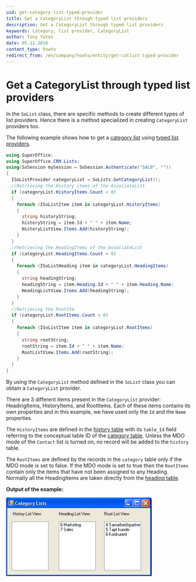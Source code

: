 ```yaml
---
uid: get-category-list-typed-provider
title: Get a CategoryList through typed list providers
description: Get a CategoryList through typed list providers
keywords: category, list provider, CategoryList
author: Tony Yates
date: 05.11.2016
content_type: howto
redirect_from: /en/company/howto/entity/get-catlist-typed-provider
---
```


# Get a CategoryList through typed list providers

In the `SoList` class, there are specific methods to create different types of list providers. Hence there is a method specialized in creating `CategoryList` providers too.

The following example shows how to get a [category list][2] using [typed list providers][1].

```csharp
using SuperOffice;
using SuperOffice.CRM.Lists;
using(SoSession mySession = SoSession.Authenticate("SAL0", ""))
{
  ISoListProvider categoryList = SoLists.GetCategoryList();
  //Retrieving the History items of the AssociateList
  if (categoryList.HistoryItems.Count > 0)
  {
    foreach (ISoListItem item in categoryList.HistoryItems)
    {
      string historyString;
      historyString = item.Id + " " + item.Name;
      HistoryListView.Items.Add(historyString);
    }
  }
  //Retrieving the HeadingItems of the AssociateList
  if (categoryList.HeadingItems.Count > 0)
  {
    foreach (ISoListHeading item in categoryList.HeadingItems)
    {
      string headingString;
      headingString = item.Heading.Id + " " + item.Heading.Name;
      HeadingListView.Items.Add(headingString);
    }
  }
  //Retrieving the RootItm
  if (categoryList.RootItems.Count > 0)
  {
    foreach (ISoListItem item in categoryList.RootItems)
    {
      string rootString;
      rootString = item.Id + " " + item.Name;
      RootListView.Items.Add(rootString);
    }
  }
}
```

By using the `CategoryList` method defined in the `SoList` class you can obtain a `CategoryList` provider.

There are 3 different items present in the `CategoryList` provider: HeadingItems, HistoryItems, and RootItems. Each of these items contains its own properties and in this example, we have used only the `Id` and the `Name` properties.

The `HistoryItems` are defined in the [history table][1] with its `table_Id` field referring to the conceptual table ID of the [category table][4]. Unless the MDO mode of the `Contact` list is turned on, no record will be added to the `history` table.

The `RootItems` are defined by the records in the `category` table only if the MDO mode is set to false. If the MDO mode is set to true then the `RootItems` contain only the items that have not been assigned to any Heading. Normally all the HeadingItems are taken directly from the [heading table][5].

**Output of the example:**

![Get a CategoryList through typed list providers -screenshot][img1]

<!-- Referenced links -->
[1]: ../../../lists/entity/typed-list.md
[2]: ../../../../company/reference/index.md#categorylist
[4]: ../../../../database/tables/category.md
[5]: ../../../../database/tables/heading.md

<!-- Referenced images -->
[img1]: media/image002.jpg
